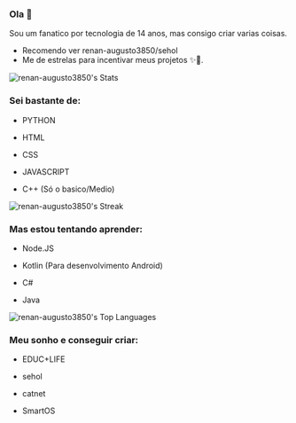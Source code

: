 ### Ola 👋
Sou um fanatico por tecnologia de 14 anos, mas consigo
criar varias coisas.

- Recomendo ver renan-augusto3850/sehol
- Me de estrelas para incentivar meus projetos ✨💫.

![renan-augusto3850's Stats](https://github-readme-stats.vercel.app/api?username=renan-augusto3850&theme=tokyonight&show_icons=true&hide_border=true&count_private=true)


### Sei bastante de:

* PYTHON

* HTML

* CSS

* JAVASCRIPT

* C++ (Só o basico/Medio)

![renan-augusto3850's Streak](https://github-readme-streak-stats.herokuapp.com/?user=renan-augusto3850&theme=tokyonight&hide_border=true)

### Mas estou tentando aprender:

* Node.JS

* Kotlin (Para desenvolvimento Android)

* C#

* Java

![renan-augusto3850's Top Languages](https://github-readme-stats.vercel.app/api/top-langs/?username=renan-augusto3850&theme=tokyonight&show_icons=true&hide_border=true&layout=compact)

  ### Meu sonho e conseguir criar:

* EDUC+LIFE

* sehol

* catnet

* SmartOS
